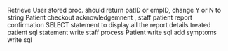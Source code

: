 Retrieve User stored proc. should return patID or empID, change Y or N to string
Patient checkout acknowledgemnent , staff patient report confirmation SELECT statement to display all the report details
treated patient sql statement write
staff process Patient  write sql
add symptoms write sql
